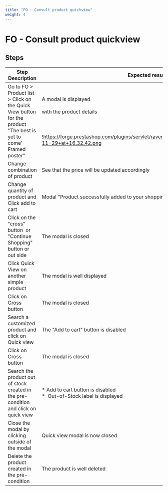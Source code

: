 ```yaml
---
title: "FO - Consult product quickview"
weight: 4
---
```


# FO - Consult product quickview
## Steps
| Step Description | Expected result |
| ----- | ----- |
| Go to FO > Product list > Click on the Quick View button for the product "The best is yet to come' Framed poster" | A modal is displayed<br><br>with the product details<br><br> <br><br>!https://forge.prestashop.com/plugins/servlet/raven/attachment/637/Screenshot+2021-11-29+at+16.32.42.png|width=625,height=309! |
| Change combination of product | See that the price will be updated accordingly |
| Change quantity of product and Click add to cart | Modal "Product successfully added to your shopping cart" is displayed |
| Click on the "cross" button  or "Continue Shopping" button or out side | The modal is closed |
| Click Quick View on another simple product | The modal is well displayed |
| Click on Cross button | The modal is closed |
| Search a customized product and click on Quick view | The "Add to cart" button is disabled |
| Click on Cross button | The modal is closed |
| Search the product out of stock created in the pre-condition and click on quick view | * Add to cart button is disabled<br> *  Out-of-Stock label is displayed |
| Close the modal by clicking outside of the modal | Quick view modal is now closed |
| Delete the product created in the pre-condition | The product is well deleted |
